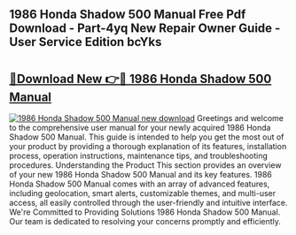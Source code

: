 ## 1986 Honda Shadow 500 Manual Free Pdf Download - Part-4yq New Repair Owner Guide - User Service Edition bcYks

# <h2><a href="http://bc20294.oget.top/?id=1986+Honda+Shadow+500+Manual">🔗Download New 👉🔴 1986 Honda Shadow 500 Manual</a></h2>

[![1986 Honda Shadow 500 Manual new download](https://i.imgur.com/5g1atiW.png)](http://bc20294.oget.top/?id=1986+Honda+Shadow+500+Manual)
Greetings and welcome to the comprehensive user manual for your newly acquired 1986 Honda Shadow 500 Manual. This guide is intended to help you get the most out of your product by providing a thorough explanation of its features, installation process, operation instructions, maintenance tips, and troubleshooting procedures. Understanding the Product This section provides an overview of your new 1986 Honda Shadow 500 Manual and its key features. 1986 Honda Shadow 500 Manual comes with an array of advanced features, including geolocation, smart alerts, customizable themes, and multi-user access, all easily controlled through the user-friendly and intuitive interface. We're Committed to Providing Solutions 1986 Honda Shadow 500 Manual. Our team is dedicated to resolving your concerns promptly and efficiently.
